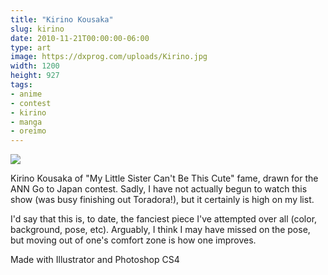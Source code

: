 ```yaml
---
title: "Kirino Kousaka"
slug: kirino
date: 2010-11-21T00:00:00-06:00
type: art
image: https://dxprog.com/uploads/Kirino.jpg
width: 1200
height: 927
tags:
- anime
- contest
- kirino
- manga
- oreimo
---
```

[![](https://dxprog.com/uploads/Kirino.jpg)](https://dxprog.com/uploads/Kirino.jpg)

Kirino Kousaka of "My Little Sister Can't Be This Cute" fame, drawn for the ANN Go to Japan contest. Sadly, I have not actually begun to watch this show (was busy finishing out Toradora!), but it certainly is high on my list.

I'd say that this is, to date, the fanciest piece I've attempted over all (color, background, pose, etc). Arguably, I think I may have missed on the pose, but moving out of one's comfort zone is how one improves.

Made with Illustrator and Photoshop CS4
